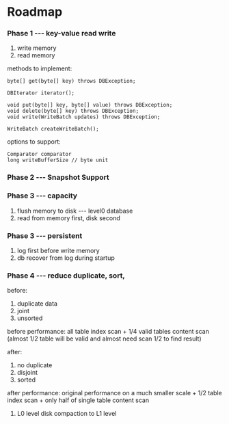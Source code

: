 # Roadmap

### Phase 1 --- key-value read write

1. write memory
2. read memory

methods to implement:

```
byte[] get(byte[] key) throws DBException;

DBIterator iterator();

void put(byte[] key, byte[] value) throws DBException;
void delete(byte[] key) throws DBException;
void write(WriteBatch updates) throws DBException;

WriteBatch createWriteBatch();
```



options to support:

```
Comparator comparator
long writeBufferSize // byte unit
```





### Phase 2 --- Snapshot Support



### Phase 3 --- capacity

1. flush memory to disk --- level0 database
2. read from memory first, disk second



### Phase 3 --- persistent

1. log first before write memory
2. db recover from log during startup



### Phase 4 --- reduce duplicate, sort,

before:

1. duplicate data
2. joint
3. unsorted

before performance: all table index scan + 1/4 valid tables content scan (almost 1/2 table will be valid and almost need scan 1/2 to find result)



after:

1. no duplicate
2. disjoint
3. sorted

after performance: original performance on a much smaller scale + 1/2 table index scan + only half of single table content scan



1. L0 level disk compaction to L1 level

